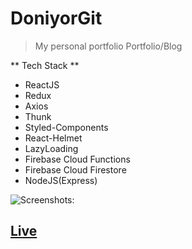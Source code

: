# DoniyorGit

> My personal portfolio
> Portfolio/Blog

** Tech Stack **

- ReactJS
- Redux
- Axios
- Thunk
- Styled-Components
- React-Helmet
- LazyLoading
- Firebase Cloud Functions
- Firebase Cloud Firestore
- NodeJS(Express)

![Screenshots:](./static/readme/screenshot.jpg)

## [Live](https://doniyor-git.web.app/)
